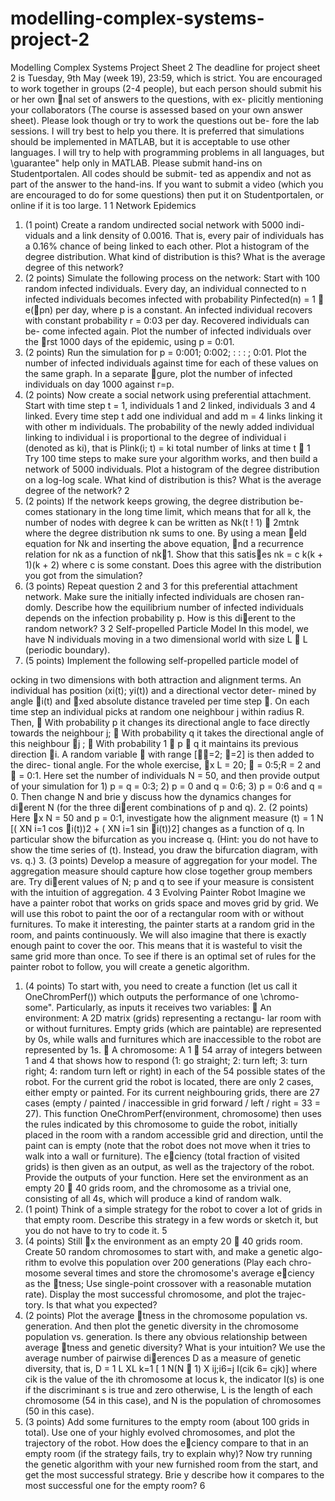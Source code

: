 # modelling-complex-systems-project-2
Modelling Complex Systems
Project Sheet 2
The deadline for project sheet 2 is Tuesday, 9th May (week 19), 23:59,
which is strict.
You are encouraged to work together in groups (2-4 people), but each person
should submit his or her own nal set of answers to the questions, with ex-
plicitly mentioning your collaborators (The course is assessed based on your
own answer sheet). Please look though or try to work the questions out be-
fore the lab sessions. I will try best to help you there.
It is preferred that simulations should be implemented in MATLAB, but
it is acceptable to use other languages. I will try to help with programming
problems in all languages, but \guarantee" help only in MATLAB.
Please submit hand-ins on Studentportalen. All codes should be submit-
ted as appendix and not as part of the answer to the hand-ins. If you want
to submit a video (which you are encouraged to do for some questions) then
put it on Studentportalen, or online if it is too large.
1
1 Network Epidemics
1. (1 point) Create a random undirected social network with 5000 indi-
viduals and a link density of 0.0016. That is, every pair of individuals
has a 0.16% chance of being linked to each other. Plot a histogram of
the degree distribution. What kind of distribution is this? What is the
average degree of this network?
2. (2 points) Simulate the following process on the network: Start with
100 random infected individuals. Every day, an individual connected
to n infected individuals becomes infected with probability
Pinfected(n) = 1 􀀀 e(􀀀pn)
per day, where p is a constant. An infected individual recovers with
constant probability r = 0:03 per day. Recovered individuals can be-
come infected again. Plot the number of infected individuals over the
rst 1000 days of the epidemic, using p = 0:01.
3. (2 points) Run the simulation for p = 0:001; 0:002; : : : ; 0:01. Plot the
number of infected individuals against time for each of these values
on the same graph. In a separate gure, plot the number of infected
individuals on day 1000 against r=p.
4. (2 points) Now create a social network using preferential attachment.
Start with time step t = 1, individuals 1 and 2 linked, individuals 3
and 4 linked. Every time step t add one individual and add m = 4
links linking it with other m individuals. The probability of the newly
added individual linking to individual i is proportional to the degree of
individual i (denoted as ki), that is
Plink(i; t) =
ki
total number of links at time t 􀀀 1
Try 100 time steps to make sure your algorithm works, and then build a
network of 5000 individuals. Plot a histogram of the degree distribution
on a log-log scale. What kind of distribution is this? What is the
average degree of the network?
2
5. (2 points) If the network keeps growing, the degree distribution be-
comes stationary in the long time limit, which means that for all k, the
number of nodes with degree k can be written as
Nk(t ! 1)  2mtnk
where the degree distribution nk sums to one. By using a mean eld
equation for Nk and inserting the above equation, nd a recurrence
relation for nk as a function of nk􀀀1. Show that this satises
nk =
c
k(k + 1)(k + 2)
where c is some constant. Does this agree with the distribution you
got from the simulation?
6. (3 points) Repeat question 2 and 3 for this preferential attachment
network. Make sure the initially infected individuals are chosen ran-
domly. Describe how the equilibrium number of infected individuals
depends on the infection probability p. How is this dierent to the
random network?
3
2 Self-propelled Particle Model
In this model, we have N individuals moving in a two dimensional world
with size L  L (periodic boundary).
1. (5 points) Implement the following self-propelled particle model of

ocking in two dimensions with both attraction and alignment terms.
An individual has position (xi(t); yi(t)) and a directional vector deter-
mined by angle i(t) and xed absolute distance traveled per time step
. On each time step an individual picks at random one neighbour j
within radius R. Then,
 With probability p it changes its directional angle to face directly
towards the neighbour j;
 With probability q it takes the directional angle of this neighbour
j ;
 With probability 1 􀀀 p 􀀀 q it maintains its previous direction i.
A random variable  with range [􀀀=2; =2] is then added to the direc-
tional angle.
For the whole exercise, x L = 20;  = 0:5;R = 2 and  = 0:1. Here
set the number of individuals N = 50, and then provide output of your
simulation for 1) p = q = 0:3; 2) p = 0 and q = 0:6; 3) p = 0:6 and
q = 0. Then change N and brie
y discuss how the dynamics changes
for dierent N (for the three dierent combinations of p and q).
2. (2 points) Here x N = 50 and p = 0:1, investigate how the alignment
measure
 (t) =
1
N
[(
XN
i=1
cos i(t))2 + (
XN
i=1
sin i(t))2]
changes as a function of q. In particular show the bifurcation as you
increase q. (Hint: you do not have to show the time series of  (t).
Instead, you draw the bifurcation diagram, with   vs. q.)
3. (3 points) Develop a measure of aggregation for your model. The
aggregation measure should capture how close together group members
are. Try dierent values of N; p and q to see if your measure is consistent
with the intuition of aggregation.
4
3 Evolving Painter Robot
Imagine we have a painter robot that works on grids space and moves grid
by grid. We will use this robot to paint the 
oor of a rectangular room with
or without furnitures. To make it interesting, the painter starts at a random
grid in the room, and paints continuously. We will also imagine that there
is exactly enough paint to cover the 
oor. This means that it is wasteful to
visit the same grid more than once. To see if there is an optimal set of rules
for the painter robot to follow, you will create a genetic algorithm.
1. (4 points) To start with, you need to create a function (let us call
it OneChromPerf()) which outputs the performance of one \chromo-
some". Particularly, as inputs it receives two variables:
 An environment: A 2D matrix (grids) representing a rectangu-
lar room with or without furnitures. Empty grids (which are
paintable) are represented by 0s, while walls and furnitures which
are inaccessible to the robot are represented by 1s.
 A chromosome: A 1  54 array of integers between 1 and 4 that
shows how to respond (1: go straight; 2: turn left; 3: turn right; 4:
random turn left or right) in each of the 54 possible states of the
robot. For the current grid the robot is located, there are only 2
cases, either empty or painted. For its current neighbouring grids,
there are 27 cases (empty / painted / inaccessible in grid forward
/ left / right = 33 = 27).
This function OneChromPerf(environment, chromosome) then uses the
rules indicated by this chromosome to guide the robot, initially placed
in the room with a random accessible grid and direction, until the paint
can is empty (note that the robot does not move when it tries to walk
into a wall or furniture). The eciency (total fraction of visited grids)
is then given as an output, as well as the trajectory of the robot.
Provide the outputs of your function. Here set the environment as
an empty 20  40 grids room, and the chromosome as a trivial one,
consisting of all 4s, which will produce a kind of random walk.
2. (1 point) Think of a simple strategy for the robot to cover a lot of
grids in that empty room. Describe this strategy in a few words or
sketch it, but you do not have to try to code it.
5
3. (4 points) Still x the environment as an empty 20  40 grids room.
Create 50 random chromosomes to start with, and make a genetic algo-
rithm to evolve this population over 200 generations (Play each chro-
mosome several times and store the chromosome's average eciency
as the tness; Use single-point crossover with a reasonable mutation
rate). Display the most successful chromosome, and plot the trajec-
tory. Is that what you expected?
4. (2 points) Plot the average tness in the chromosome population vs.
generation. And then plot the genetic diversity in the chromosome
population vs. generation. Is there any obvious relationship between
average tness and genetic diversity? What is your intuition?
We use the average number of pairwise dierences D as a measure of
genetic diversity, that is,
D =
1
L
XL
k=1
[
1
N(N 􀀀 1)
X
ij;i6=j
I(cik 6= cjk)]
where cik is the value of the ith chromosome at locus k, the indicator
I(s) is one if the discriminant s is true and zero otherwise, L is the
length of each chromosome (54 in this case), and N is the population
of chromosomes (50 in this case).
5. (3 points) Add some furnitures to the empty room (about 100 grids
in total). Use one of your highly evolved chromosomes, and plot the
trajectory of the robot. How does the eciency compare to that in an
empty room (if the strategy fails, try to explain why)? Now try running
the genetic algorithm with your new furnished room from the start, and
get the most successful strategy. Brie
y describe how it compares to
the most successful one for the empty room?
6
